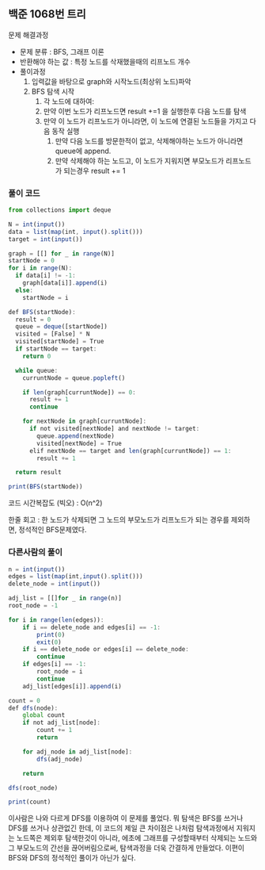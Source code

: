 ## 백준 1068번 트리

문제 해결과정

- 문제 분류 : BFS, 그래프 이론
- 반환해야 하는 값 : 특정 노드를 삭재했을때의 리프노드 개수
- 풀이과정
  1. 입력값을 바탕으로 graph와 시작노드(최상위 노드)파악
  2. BFS 탐색 시작
     1. 각 노드에 대하여:
     2. 만약 이번 노드가 리프노드면 result +=1 을 실행한후 다음 노드를 탐색
     3. 만약 이 노드가 리프노드가 아니라면, 이 노드에 연결된 노드들을 가지고 다음 동작 실행
        1. 만약 다음 노드를 방문한적이 없고, 삭제해야하는 노드가 아니라면 queue에 append.
        2. 만약 삭제해야 하는 노드고, 이 노드가 지워지면 부모노드가 리프노드가 되는경우 result += 1

### 풀이 코드

```jsx
from collections import deque

N = int(input())
data = list(map(int, input().split()))
target = int(input())

graph = [[] for _ in range(N)]
startNode = 0
for i in range(N):
  if data[i] != -1:
    graph[data[i]].append(i)
  else:
    startNode = i

def BFS(startNode):
  result = 0
  queue = deque([startNode])
  visited = [False] * N
  visited[startNode] = True
  if startNode == target:
    return 0

  while queue:
    curruntNode = queue.popleft()

    if len(graph[curruntNode]) == 0:
      result += 1
      continue

    for nextNode in graph[curruntNode]:
      if not visited[nextNode] and nextNode != target:
        queue.append(nextNode)
        visited[nextNode] = True
      elif nextNode == target and len(graph[curruntNode]) == 1:
        result += 1

  return result

print(BFS(startNode))
```

코드 시간복잡도 (빅오) : O(n^2)

한줄 회고 : 한 노드가 삭제되면 그 노드의 부모노드가 리프노드가 되는 경우를 제외하면, 정석적인 BFS문제였다.

### 다른사람의 풀이

```jsx
n = int(input())
edges = list(map(int,input().split()))
delete_node = int(input())

adj_list = [[]for _ in range(n)]
root_node = -1

for i in range(len(edges)):
    if i == delete_node and edges[i] == -1:
        print(0)
        exit(0)
    if i == delete_node or edges[i] == delete_node:
        continue
    if edges[i] == -1:
        root_node = i
        continue
    adj_list[edges[i]].append(i)

count = 0
def dfs(node):
    global count
    if not adj_list[node]:
        count += 1
        return

    for adj_node in adj_list[node]:
        dfs(adj_node)

    return

dfs(root_node)

print(count)
```

이사람은 나와 다르게 DFS를 이용하여 이 문제를 풀었다. 뭐 탐색은 BFS를 쓰거나 DFS를 쓰거나 상관없긴 한데, 이 코드의 제일 큰 차이점은 나처럼 탐색과정에서 지워지는 노드쪽은 제외후 탐색한것이 아니라, 에초에 그래프를 구성할때부터 삭제되는 노드와 그 부모노드의 간선을 끊어버림으로써, 탐색과정을 더욱 간결하게 만들었다. 이편이 BFS와 DFS의 정석적인 풀이가 아닌가 싶다.
